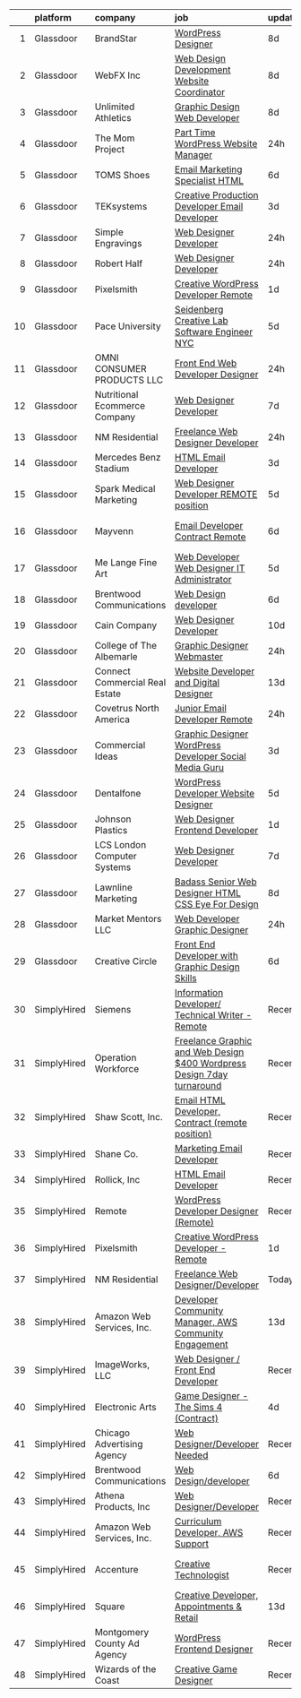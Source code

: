 

|    | platform    | company                        | job                                                                                                                                                                                                                                                                                                                                                                                                                                                                                                                                                                                                                                                                                                                                                                                                                                                                                                                                                                                                                                                                                                                                                                                                                                                                                                                                                               | update_time   | location                   |
|---:|:------------|:-------------------------------|:------------------------------------------------------------------------------------------------------------------------------------------------------------------------------------------------------------------------------------------------------------------------------------------------------------------------------------------------------------------------------------------------------------------------------------------------------------------------------------------------------------------------------------------------------------------------------------------------------------------------------------------------------------------------------------------------------------------------------------------------------------------------------------------------------------------------------------------------------------------------------------------------------------------------------------------------------------------------------------------------------------------------------------------------------------------------------------------------------------------------------------------------------------------------------------------------------------------------------------------------------------------------------------------------------------------------------------------------------------------|:--------------|:---------------------------|
|  1 | Glassdoor   | BrandStar                      | [WordPress Designer](https://www.glassdoor.com/partner/jobListing.htm?pos=113&ao=1110586&s=58&guid=00000180f9fab2bc8afa1b625926898a&src=GD_JOB_AD&t=SR&vt=w&ea=1&cs=1_a7b2e0d4&cb=1653461398537&jobListingId=1007867433038&cpc=47CFDC01B3F81FAC&jrtk=3-0-1g3svlcmuq6jv801-1g3svlcnbr056800-d7a22880b611de15--6NYlbfkN0BKuvgbkNpLKeWFFyr62gtYPnOEND6JwWtRDQHvF_ULqmMoCCUUD5u7nFNCdmXMvy3RGmffqILI0xCtkC7rwoI0ZUoWqdosxhj8C_HUjzNmmb-vUcE-0g3dVvLvc7g9lwwm36uaaGGDqD9JMLyIcqHNpMWIWoOi_0s0mZVjjjGq8yw0R0kyC8rDtfMSHEsm-QiCC6_8SA3giha26QXwoBYww8GRPTnt1nEcBIXMLYmBPhYfR_GX3Eo-WUnVJbYcOnXb1NvYWUgVhlJGG4HvnX_lN2mKcYgrN2hTSeQH9Xz-bvGJcLFo78u3hRLzrg95df2ZTSUbq7MiC_1EvDU_crpZzEqu1iyJSVYprBKI524Q1Rv0xJcfgnqBAAiTRoSAjUzkEFCZUSsLkdS-um7vGF_R-U376rTIJFHd2UggG2rxDjX7oy0ZdMUOXD8H2iMgLOTk85eIjEKyXi4_idszwRHDuQLJHKwfX9j_6CiVIjgrjW6Ia2S0TPXm8gBIuovgnEQ%3D)                                                                                                                                                                                                                                                                                                                                                                                                                                                                                                       | 8d            | Remote                     |
|  2 | Glassdoor   | WebFX  Inc                     | [Web Design   Development Website Coordinator](https://www.glassdoor.com/partner/jobListing.htm?pos=105&ao=1110586&s=58&guid=00000180f9fab2bc8afa1b625926898a&src=GD_JOB_AD&t=SR&vt=w&cs=1_71f1d740&cb=1653461398535&jobListingId=1007867152536&cpc=DC9BC4DEE5BC1459&jrtk=3-0-1g3svlcmuq6jv801-1g3svlcnbr056800-d2b1e09899c05ffd--6NYlbfkN0AA3uNcJ0aeXBAdVd1dUlJvZjHaUXbbC2QUFGJChoFW7xEU327m6es5SMDBLQ2TxuFEa0RUFFTaqhylc_6hbIVXmDSLVufWYzaoHFGeAX05mImnfeRfYA4siJk5coIyVNPx-XreKQmYyM0J8nGfJtJpKNCrs1JRihQ99O00DYlP8j7TAO8Y04cOGZZIa_MpTpUSWir_QmYg9iNhKPLpfz1s2ceWeR11V5ySShX8X7CiSzyDoadShTOkHH7yuvWXZaa9xzqAS9k394G__-edeMqHz6ebPdEY-CrsyX1PXZTRticiWVhcAuAZW4Sk_LmRFIvfVttKwAg9l7jhDXW4s8TumiCBcMlS2J3rKhMK04w8rHK_JtI_Pa-DS0F8C0PfIF_C2GqNYAMpklRzKWDCHQ2GACJMxIcflOVGf5H_RV4MyxZkfE_DF5WtISsfqNKv22g9aB11grx00J-C--MnjIb5ve7p46hoLm59BTEnj8hc_hwA7Bjmcg1HX6KgikrCZM6aPS6Z_VmD1Xrh7QBFd_BJIg22I0CE-5HLeRtUAzrTAFOL4Tnj_xjVh-7wTpjWkUUnXIxuTj5DDFw3DHTv9HxkY2AHfimHZ0rOQFKrbx2G0w%3D%3D)                                                                                                                                                                                                                                                                                                                                                                    | 8d            | Harrisburg, PA             |
|  3 | Glassdoor   | Unlimited Athletics            | [Graphic Design   Web Developer](https://www.glassdoor.com/partner/jobListing.htm?pos=129&ao=1136043&s=58&guid=00000180f9fab2bc8afa1b625926898a&src=GD_JOB_AD&t=SR&vt=w&ea=1&cs=1_28e5b97e&cb=1653461398538&jobListingId=1007867531752&jrtk=3-0-1g3svlcmuq6jv801-1g3svlcnbr056800-3b8f0431fba08d76-)                                                                                                                                                                                                                                                                                                                                                                                                                                                                                                                                                                                                                                                                                                                                                                                                                                                                                                                                                                                                                                                              | 8d            | Olathe, KS                 |
|  4 | Glassdoor   | The Mom Project                | [Part Time WordPress Website Manager](https://www.glassdoor.com/partner/jobListing.htm?pos=115&ao=1110586&s=58&guid=00000180f9fab2bc8afa1b625926898a&src=GD_JOB_AD&t=SR&vt=w&cs=1_419f0ff3&cb=1653461398537&jobListingId=1007890548226&cpc=32EE424DE2B657EB&jrtk=3-0-1g3svlcmuq6jv801-1g3svlcnbr056800-94011d42194b3008--6NYlbfkN0BDp_epf89aHDQhKpPegNJQ_ldQpEFZQsM9OcONMGxWx6pU56EKHF58QjVdAUvn2gVf_QDSTsq5TzMYYw_VupSPi2gNelK7gfaSiVvIAZyH_FBcjpgrOiPDCMWhp5_AKgCFtFIEgmxkugGV4vz4jZVhem5kB-XXPuCAj3PfxX1reCEiujvgt8zsKjUc4NaPgJI557kQAOYr0E0Hfiyk6Lw2g3naQlfoLQC6VbfVT7BJkUK1aVPphY6j7W1Jfcwf13ZGd-7vHl5AKX09KBce8BQGyMGBbcT31ZAbDQfsrrDByRuhX1Sw4rn0zDKXL3XwC1gf1oO7VWGv4T5_k0I6zROiYhtpuzmVErYeCrHBuJR3iKC0toniD4o0xbVzk6FHd7PVJYR06Jeg27wcC8b-Y8JkRBwsvjm3N2qkEWGrOb-jxXOMi3SlUHZc6LJz2s43SPkWI3bltlUGbg404Pr6d5HEWjmxlPQACzZq2W0TNjIYRcGygAuwkgX78_va4v1pmpz9fjUM-NiLWXX6Y0q1JU3oGj-rjke1N3F2gwQ2liA0fQ3MfmT0zixO8rrojXK5pTEvYjuPBuHhoGHcl2q7rBqtc4VzXgEGG5Qm1KD4l4-8ztQ8jcg4-ODd0oLYixkYqAjYY78Q_Z5q0Q%3D%3D)                                                                                                                                                                                                                                                                                                                                             | 24h           | Remote                     |
|  5 | Glassdoor   | TOMS Shoes                     | [Email Marketing Specialist   HTML](https://www.glassdoor.com/partner/jobListing.htm?pos=126&ao=1136043&s=58&guid=00000180f9fab2bc8afa1b625926898a&src=GD_JOB_AD&t=SR&vt=w&cs=1_78e1d25b&cb=1653461398538&jobListingId=1007874030100&jrtk=3-0-1g3svlcmuq6jv801-1g3svlcnbr056800-1b30d92a72f59957-)                                                                                                                                                                                                                                                                                                                                                                                                                                                                                                                                                                                                                                                                                                                                                                                                                                                                                                                                                                                                                                                                | 6d            | Los Angeles, CA            |
|  6 | Glassdoor   | TEKsystems                     | [Creative Production Developer  Email Developer ](https://www.glassdoor.com/partner/jobListing.htm?pos=114&ao=1110586&s=58&guid=00000180f9fab2bc8afa1b625926898a&src=GD_JOB_AD&t=SR&vt=w&cs=1_827b1f84&cb=1653461398536&jobListingId=1007881109878&cpc=451933188B21919D&jrtk=3-0-1g3svlcmuq6jv801-1g3svlcnbr056800-e35d547a0e4b5d47--6NYlbfkN0AuKz8EBO1xHDEL7V2YF9xF3dC_I9B9i-Zw2Jh8clPMK9BxhHDJszxSyW718EipT5NZMj3EBOgIgA0uWwEm3DTBgaZ73Oz_rNtrM0hv37lKMHXbIT4xzy-gWqWw3lbC-4Gcj_6cHd4C_zCD1WLTPTYUZx3xuhaIYNUjvb8pA4ThrviyUqYwdwRFUBETXHuLQykSEgiN_qS3t3j-j-9XVkEy5ou4Xr392sy-C6DTAi5z0n3wBLZL6rccqj6NZV7DXzU4ko6ZljwFo59e9juTGvkA14OqEEceezsh_3n1i7MotMG_bS7BGxgWzETQyOYZZNpocFinbV52FYYnLU_DS8LEkEf1gx-uZe-s5S9g9qsEQiivIrU313I9La7hUzYpZueKZWbalfBBAVDs2rxI6WoH0Pvu4-nqKTPb0xOAu-W8mVBiL6z5J8x-Y_OYtEECJBi_h2NzZobEa5vq0fKS5D9lYmVFfs124TnHpTOkMHmGrIT3SRulP3B8v_Mz2E8C6-CG05M0xDJ4eqYLV4NeIbFmci0k6DmfYjSBSDukUHZGKHjwVj415cRFcD2veJZICCScaifvkDFFMpqfliVhrjrXyUSDM80E2V52UrxPTIkr8cL839MmokDKrOtHkoZ1sFZBpB0YH_fpyNhxbDq1wOqDY53j1SeRZtKgXgyDnBaNL0fYW9BOMS_iMJqlrjdnMlSYRA_6ZAS0N0UQZkVRunEhe1pHfmuZDtFbdaTD-abPGup7cqeowH7xtic-eZ5MjQXPi6QgenVCAv1rMDAuapwZFDbeqpuRK0XTEschCBoH7RXnqd8pqJ9OUVOeBPHoVMoro50-DA1yjDpBe3oFQPWcUTiBUsmmsHM7e051jGH81n-TkqMPLkxrQlCs8yIFG4bvJbS8MTGnImKyEJO6oebV7ocMMPt4gMCX5QiQfGPQ8k4XiN2V60b-Lt2qs_d_r6Y8z5e5Hm1w4A%3D%3D) | 3d            | San Diego, CA              |
|  7 | Glassdoor   | Simple Engravings              | [Web Designer Developer](https://www.glassdoor.com/partner/jobListing.htm?pos=120&ao=1136043&s=58&guid=00000180f9fab2bc8afa1b625926898a&src=GD_JOB_AD&t=SR&vt=w&ea=1&cs=1_4d2212cc&cb=1653461398537&jobListingId=1007889423207&jrtk=3-0-1g3svlcmuq6jv801-1g3svlcnbr056800-ad837c7780770a40-)                                                                                                                                                                                                                                                                                                                                                                                                                                                                                                                                                                                                                                                                                                                                                                                                                                                                                                                                                                                                                                                                      | 24h           | Ypsilanti, MI              |
|  8 | Glassdoor   | Robert Half                    | [Web Designer Developer](https://www.glassdoor.com/partner/jobListing.htm?pos=116&ao=1110586&s=58&guid=00000180f9fab2bc8afa1b625926898a&src=GD_JOB_AD&t=SR&vt=w&ea=1&cs=1_d8e5b05d&cb=1653461398537&jobListingId=1007890068166&cpc=451933188B21919D&jrtk=3-0-1g3svlcmuq6jv801-1g3svlcnbr056800-87c653a9571dac9a--6NYlbfkN0CpzDdaQkua3np5pkmj49lKioZwmwxQ-yx5plwbYmV_M6xSIJIkD0PnUNXzipg6tz4tq_jVzWLXVFyKCxzqtIOfUzxPOzTYvTnZPm6L1GisFSlmh5d1NpM_lbsKx80V0NTAF7MUf78H2ri317Ils6YbjzhmNo8GUyXNjCaAeAR0BsrwWkuwdiTEMtoGMY4TKRofSrU1jaXtjwl3ppeGhVkZjLeLYYJ6eAJmYC07uoCbg9H8ImDsSx2flbY5FrW40PnHnGvN82m6_GQGXse29Dyj7fBdy6lmQIrqO40ouP2SqTghFg_ymuhXcxyH6K6AdwIXERIgZn-vuz7coE3dYQOFbfDmU5d6u-HJlDaWZJYDZfya-Fe8esjmAs6oJj0M5FKq7ea1JN3v_IG5TIs4UnJL8RHWsTLYaKJV_U0hVyV5pFJl0UVR-5Zma2LS_vSRLH_nGHcz3feOMRgwE-PkGMzQiul4RUh7kNpyNWYGUDUb38nRJXkLEaH05WYZcDUJGNXRDXyoM7JcxQjXQd53O5-HN4N5VN_6GWzVnpbo9soF-1vbHQt3NNixepbM1JNOHJs%3D)                                                                                                                                                                                                                                                                                                                                                                                                                                   | 24h           | Addison, TX                |
|  9 | Glassdoor   | Pixelsmith                     | [Creative WordPress Developer   Remote](https://www.glassdoor.com/partner/jobListing.htm?pos=119&ao=1136043&s=58&guid=00000180f9fab2bc8afa1b625926898a&src=GD_JOB_AD&t=SR&vt=w&ea=1&cs=1_40640e41&cb=1653461398537&jobListingId=1007885969465&jrtk=3-0-1g3svlcmuq6jv801-1g3svlcnbr056800-3cb15af3a9caeacc-)                                                                                                                                                                                                                                                                                                                                                                                                                                                                                                                                                                                                                                                                                                                                                                                                                                                                                                                                                                                                                                                       | 1d            | Remote                     |
| 10 | Glassdoor   | Pace University                | [Seidenberg Creative Lab Software Engineer   NYC](https://www.glassdoor.com/partner/jobListing.htm?pos=121&ao=1136043&s=58&guid=00000180f9fab2bc8afa1b625926898a&src=GD_JOB_AD&t=SR&vt=w&cs=1_4c17ec32&cb=1653461398537&jobListingId=1007877325064&jrtk=3-0-1g3svlcmuq6jv801-1g3svlcnbr056800-b23df58ad1888774-)                                                                                                                                                                                                                                                                                                                                                                                                                                                                                                                                                                                                                                                                                                                                                                                                                                                                                                                                                                                                                                                  | 5d            | New York, NY               |
| 11 | Glassdoor   | OMNI CONSUMER PRODUCTS LLC     | [Front End Web Developer Designer](https://www.glassdoor.com/partner/jobListing.htm?pos=123&ao=1136043&s=58&guid=00000180f9fab2bc8afa1b625926898a&src=GD_JOB_AD&t=SR&vt=w&ea=1&cs=1_fab8d5c7&cb=1653461398537&jobListingId=1007889599724&jrtk=3-0-1g3svlcmuq6jv801-1g3svlcnbr056800-adc29c2f9986aefd-)                                                                                                                                                                                                                                                                                                                                                                                                                                                                                                                                                                                                                                                                                                                                                                                                                                                                                                                                                                                                                                                            | 24h           | Myrtle Beach, SC           |
| 12 | Glassdoor   | Nutritional Ecommerce Company  | [Web Designer Developer](https://www.glassdoor.com/partner/jobListing.htm?pos=101&ao=1110586&s=58&guid=00000180f9fab2bc8afa1b625926898a&src=GD_JOB_AD&t=SR&vt=w&ea=1&cs=1_f3d8efac&cb=1653461398534&jobListingId=1007870163065&cpc=3999BE48C643E528&jrtk=3-0-1g3svlcmuq6jv801-1g3svlcnbr056800-05730f7d874a8101--6NYlbfkN0A4hgeKHdLyHgzaskNEvl2xXMVaueUT71iJOYpLYISQUI4874FyV4y-9t0XBQqIHQwgodLoD-hlKBw30pOxe1lfS9odE7bVLnq0mhISBtPVjY2wHSxJJ9n-Qo1a-L7K03ejCZ_ueN6182PjFP47O-7FCZrHRlTpoj7jtMdDTRdxMGfgMxiQLQIQXOB5-88trjyVZ47Wq25XQ46XYWi4gEw0ij7IgUwqlpSPcF3_iZDnQ7-QrCqpsN5Uzj47izhZKIFxqzOh4trwQHZhTT6OlwNjPWKHFVBTogpt6_Q-GPEfP1IgOu8rv5fRQo_qtN4gtT3_BjFigtOYMiSSalagkCs_bQTU_xzLkUYhvfN2iTD2fgVU-yH9gO5tN6nhGnJDhPK8S8EEdxBNwv8iELLOQoLe4E7sY-lg15yUW9On-B45fjPw4sMrrXsaPWBHC-zgVvEhgZGxpHNzlDxIqD2pvyj_MHi6FLa1czGJmDe3XC-eU_Rlm_wGZjSZfSB-dZa9kRg%3D)                                                                                                                                                                                                                                                                                                                                                                                                                                                                                                   | 7d            | Mesa, AZ                   |
| 13 | Glassdoor   | NM Residential                 | [Freelance Web Designer Developer](https://www.glassdoor.com/partner/jobListing.htm?pos=122&ao=1136043&s=58&guid=00000180f9fab2bc8afa1b625926898a&src=GD_JOB_AD&t=SR&vt=w&ea=1&cs=1_93333705&cb=1653461398537&jobListingId=1007889424611&jrtk=3-0-1g3svlcmuq6jv801-1g3svlcnbr056800-8b33379d0efd92ef-)                                                                                                                                                                                                                                                                                                                                                                                                                                                                                                                                                                                                                                                                                                                                                                                                                                                                                                                                                                                                                                                            | 24h           | Orlando, FL                |
| 14 | Glassdoor   | Mercedes Benz Stadium          | [HTML Email Developer](https://www.glassdoor.com/partner/jobListing.htm?pos=128&ao=1136043&s=58&guid=00000180f9fab2bc8afa1b625926898a&src=GD_JOB_AD&t=SR&vt=w&ea=1&cs=1_f5347b7e&cb=1653461398538&jobListingId=1007881403844&jrtk=3-0-1g3svlcmuq6jv801-1g3svlcnbr056800-65a406784278250d-)                                                                                                                                                                                                                                                                                                                                                                                                                                                                                                                                                                                                                                                                                                                                                                                                                                                                                                                                                                                                                                                                        | 3d            | Atlanta, GA                |
| 15 | Glassdoor   | Spark Medical Marketing        | [Web Designer Developer   REMOTE position](https://www.glassdoor.com/partner/jobListing.htm?pos=130&ao=1136043&s=58&guid=00000180f9fab2bc8afa1b625926898a&src=GD_JOB_AD&t=SR&vt=w&ea=1&cs=1_d03ae6d4&cb=1653461398538&jobListingId=1007877826863&jrtk=3-0-1g3svlcmuq6jv801-1g3svlcnbr056800-2f13653f5c5aacea-)                                                                                                                                                                                                                                                                                                                                                                                                                                                                                                                                                                                                                                                                                                                                                                                                                                                                                                                                                                                                                                                    | 5d            | Remote                     |
| 16 | Glassdoor   | Mayvenn                        | [Email Developer  Contract Remote ](https://www.glassdoor.com/partner/jobListing.htm?pos=124&ao=1136043&s=58&guid=00000180f9fab2bc8afa1b625926898a&src=GD_JOB_AD&t=SR&vt=w&cs=1_77bf597e&cb=1653461398537&jobListingId=1007873436450&jrtk=3-0-1g3svlcmuq6jv801-1g3svlcnbr056800-38658e143497c709-)                                                                                                                                                                                                                                                                                                                                                                                                                                                                                                                                                                                                                                                                                                                                                                                                                                                                                                                                                                                                                                                                | 6d            | San Francisco, CA          |
| 17 | Glassdoor   | Me Lange Fine Art              | [Web Developer   Web Designer  IT Administrator](https://www.glassdoor.com/partner/jobListing.htm?pos=103&ao=1110586&s=58&guid=00000180f9fab2bc8afa1b625926898a&src=GD_JOB_AD&t=SR&vt=w&ea=1&cs=1_ccdceea6&cb=1653461398535&jobListingId=1007875619430&cpc=020BE1DDE5A95971&jrtk=3-0-1g3svlcmuq6jv801-1g3svlcnbr056800-3b67ec985c7ae525--6NYlbfkN0DfhRLDY5E7BVY3xhBTAobuSaZ3WR2SqAJ-w4NHeQGDZ_AVI7MoW9SUiSmAQ2i0EmBDuREGIksHPbRzB_FKlwVKXKFZdjc_boqeX5msgj8fYm3rF6Ir0wK0ca3I9jKThANmsTeh-_MvmSTGBjh5KYsOWyBVOZOjChGAxQb9P-pwI3nReu_jdR6iKaSiHWg-7nMNtSZunZPXFqrbQ6NObWArgWoc7VeYE6nBdTy5UO6-gHCbNk7cj38k3vWAClTOT8q4B3a54GXAYTFAWX7AgqF-nNT-eWy_wvl7x_stHQlNEeDWDEcGZhu-mPf-4hGMlusXW2PD5yq3yiORmOwwWeMZmQYN9G-UIka3_TsiVpeOp4cgvT6BCqmjxudGzJ3DIwWAWB4oRSwv2R-Ho-l0ppA-gZ0hkqmun-Kvk_4U7d4qmEIA0_qpN1h3mTL4sPcVKJuyftME54qngSLQ0CYaVt4eKHmpuecxxM6mtgFblQ3KNusMNzZR--xEPvSlDNhMxbPE6wBzX4MTiDy3VzmxF3gzSVR9EILkifA%3D)                                                                                                                                                                                                                                                                                                                                                                                                                                           | 5d            | Franklin, TN               |
| 18 | Glassdoor   | Brentwood Communications       | [Web Design developer](https://www.glassdoor.com/partner/jobListing.htm?pos=111&ao=1110586&s=58&guid=00000180f9fab2bc8afa1b625926898a&src=GD_JOB_AD&t=SR&vt=w&ea=1&cs=1_b832aeab&cb=1653461398536&jobListingId=1007873468245&cpc=F4EED0218A761C36&jrtk=3-0-1g3svlcmuq6jv801-1g3svlcnbr056800-341c58f7972e474b--6NYlbfkN0AN0JgPA-XpNJSbtAEDix7jaVo_gHtuHPPykYh8covFIiROmewgjv6ou99YBbZzIiUGd7YMzcytceBprPVgAOrYmhYZjPrHTztbY7IEn8-v70y1A9pP4zMbHa2Yb9vaKybTK6WpJYxscLa9-6_ZI98RmNL3tbq8v3I4b3szl0MGEUbNPOXek9HSrZsmQI9XA3AbHr94FXdXQWKSkcU1elIBi7JKEle0hdPR9LtEfmd56YG3ZxeJP44iJJxUfR0A9-1k5AUGg4YdTeom0vFa0SZFFj6Do8_RdDf6PtDWwlpKtYtmBKTd-ZghBYDnP0uYWHuvn01EOjKlRo0Sze-ZjaC8reV1woQlpFPN_Q5awavverSRpVhlR802BPXzDZa3-PmSfEAJWPOGgof9j5KGPpMZXJ-Yw21slBV_cFmjnnQ5tDsWNRn5EoctUWy8Tok5-mypFWXDRervrVi_mQ3k2I6y1evfUFSU6KYlu6GIBWCz2nI5ztwrEX8x)                                                                                                                                                                                                                                                                                                                                                                                                                                                                                                                   | 6d            | Remote                     |
| 19 | Glassdoor   | Cain   Company                 | [Web Designer Developer](https://www.glassdoor.com/partner/jobListing.htm?pos=104&ao=1110586&s=58&guid=00000180f9fab2bc8afa1b625926898a&src=GD_JOB_AD&t=SR&vt=w&ea=1&cs=1_40ca6e45&cb=1653461398535&jobListingId=1007863232896&cpc=292036AD7E8A5303&jrtk=3-0-1g3svlcmuq6jv801-1g3svlcnbr056800-2bd1d4ed47ce9b9c--6NYlbfkN0CMphNNDfgvLApoqM32KX0AUsmBwIsqbQ_XVwymVEmc3VbsuwcykiMIGPuPMHskFRyU5ukI-OTaNEUAb8DkGJnYstpsmRPK3CbA8A-RtOqlNONX_x96l8TU4_oF6fzQzjktjOHgwwraxeO7FYnTUyBLRkGGkmLGppHxQs2Z1DYte2QBEdkj3SjrP9_aA6ESpAUlGTVyXXR0PIJr6cR8YgWn-G8mMEc79JScnTxQAdok5M7i3b1a0cGu5M6DQqKLtx6_OcLQO_3mgs6OAjl0hsa566pHIP2S-iyZxs1SFt_2k_dj5sS9aCaZxjpVZZMSStfOXZBI456NKe1R4RpIHaxx-zGGTJQzstfGkJGyT0bZxniCDeKl5z0oZVC8nb9Dnzh0bN38uAO_BAGTLHLxc0CDd_5tiZhSH96t_9Tyqa9qUPYaToIgTWZYu-DmOejoTE_i2rsoSjNTYI5-11niDF3c1yDwHLxXxUQ2YagyWXtmFkygN4If8DBYoUVyPW1SPps%3D)                                                                                                                                                                                                                                                                                                                                                                                                                                                                                                   | 10d           | Rockford, IL               |
| 20 | Glassdoor   | College of The Albemarle       | [Graphic Designer Webmaster](https://www.glassdoor.com/partner/jobListing.htm?pos=127&ao=1136043&s=58&guid=00000180f9fab2bc8afa1b625926898a&src=GD_JOB_AD&t=SR&vt=w&cs=1_e96607b0&cb=1653461398538&jobListingId=1007889849371&jrtk=3-0-1g3svlcmuq6jv801-1g3svlcnbr056800-4e23b891aa4e8a30-)                                                                                                                                                                                                                                                                                                                                                                                                                                                                                                                                                                                                                                                                                                                                                                                                                                                                                                                                                                                                                                                                       | 24h           | Elizabeth City, NC         |
| 21 | Glassdoor   | Connect Commercial Real Estate | [Website Developer and Digital Designer](https://www.glassdoor.com/partner/jobListing.htm?pos=112&ao=1110586&s=58&guid=00000180f9fab2bc8afa1b625926898a&src=GD_JOB_AD&t=SR&vt=w&ea=1&cs=1_c9981d64&cb=1653461398537&jobListingId=1007854829437&cpc=FD1C1DA32C38CFA7&jrtk=3-0-1g3svlcmuq6jv801-1g3svlcnbr056800-ce6242ebcea6b392--6NYlbfkN0BWmty70keiiL3_20mvHDGcVuI_0k1mDabEDam5BeL6xObmu-kt8pBjJGj_QX0C1OTsAMVIAnz0gr_gNXv1XBstFZMhkR68x6saAQvbL4e6Wzf38ZtdQU2ArPy8d8hU9R9Nwn7M1sKDtW6rdQ2cotKbCCEQ4pCs6C57z13JXpGbtKCrtqudlBomlxSIzb9DfGNW3VnzxHIbsJStVl--0J1rRx_vCo69hiS-hOsVf-QUrZQEP4BQtOUhHnieN0m39Ki2Pgf_G8dF5Lm_PBprVmSQzIZh26pvOtt7Hp1C3u8lRo8U7JgK1ZSzBwD7UTerlNtZbxy5AuGWrGeh4uN1ypF7ckW_IzjR7yCthFukH5fwQw1lMV5y4Od3dPK89Qq81torSnB9s4FeRLkhafLPioEfj1sRcY-cS4mBOufnRWZaV0jShI3pGpUZslHd1_JOd71-1kEy70V7otHqoTy-ERLukJt41i3aPRFchdjOSR-OIDjit7TjlHCEf9qCn46swBsnWm39F7etFAV_UOGixyVR)                                                                                                                                                                                                                                                                                                                                                                                                                                                                 | 13d           | Remote                     |
| 22 | Glassdoor   | Covetrus  North America        | [Junior Email Developer  Remote ](https://www.glassdoor.com/partner/jobListing.htm?pos=125&ao=1136043&s=58&guid=00000180f9fab2bc8afa1b625926898a&src=GD_JOB_AD&t=SR&vt=w&cs=1_ecc748ee&cb=1653461398537&jobListingId=1007889463657&jrtk=3-0-1g3svlcmuq6jv801-1g3svlcnbr056800-eec3acbce98b5581-)                                                                                                                                                                                                                                                                                                                                                                                                                                                                                                                                                                                                                                                                                                                                                                                                                                                                                                                                                                                                                                                                  | 24h           | Maine                      |
| 23 | Glassdoor   | Commercial Ideas               | [Graphic Designer WordPress Developer Social Media Guru](https://www.glassdoor.com/partner/jobListing.htm?pos=108&ao=1110586&s=58&guid=00000180f9fab2bc8afa1b625926898a&src=GD_JOB_AD&t=SR&vt=w&ea=1&cs=1_f07b9117&cb=1653461398536&jobListingId=1007881313435&cpc=01657B10174A43CF&jrtk=3-0-1g3svlcmuq6jv801-1g3svlcnbr056800-513a705afe3c0580--6NYlbfkN0CK96HZGg64OQvXGjgywbejeADvvEYEVzEqZ_h_ByYrUYYgBPzKAi8I-8vES6cDjJ1piYNY4MjKTLAfOvFGV0liWsH5e6SDmIZPdTc9TZSgdt-ob2nnB1k1Nn5Kd8_Q21l2indm_oJE_b5z-vtsHZo4aV-Y6Gkv8v5k5RMe_JGbJXBCpNcVULa_8lMeI0WV8nvA8ny_FGrLoRq7KdOKXdWIQVpYqERyeH3VTS4fFj0KUo1jPBvvqivQ6XZdky1v6jtLoipNrShTunfG2DQ1l6qZzerI0ow0Gp5Kqw9Gd0-2R-5bKyLXmZNJYnoNxjIRwnJBWNk_3kjK9QxcUGzvmZeS-yX4hiGbakctTKDgx4AVq4a--uzWY-AC8mjbGE6qYxbyKtbK6YSs0F8bAm4Hw9w8u_SttEiRjK9uYIHoomn29k0okNrWx6Hwb30XKbD_60kWS2ouO9Vzn7WzPNcB3dIkl_5olzHUMimKycUetbUygKAEdssHNqHtTVn-3F215R4yOVbWsoiadw%3D%3D)                                                                                                                                                                                                                                                                                                                                                                                                                                                     | 3d            | Dallas, TX                 |
| 24 | Glassdoor   | Dentalfone                     | [WordPress Developer   Website Designer](https://www.glassdoor.com/partner/jobListing.htm?pos=106&ao=1110586&s=58&guid=00000180f9fab2bc8afa1b625926898a&src=GD_JOB_AD&t=SR&vt=w&ea=1&cs=1_455134f7&cb=1653461398536&jobListingId=1007876265930&cpc=3164FDD6030E246B&jrtk=3-0-1g3svlcmuq6jv801-1g3svlcnbr056800-47923d55fbf0172c--6NYlbfkN0CYsydUxmpGs6l8Mamhxh7X_ekOeCF664TVDd9CAWImjVf8V7DaZWuzYc07tiOXSvxVvDrA8fIW6f3ImJH62URS_pb66KlLeXehx6LShfd1-AGz7H1nPPs26bEL7tnd73HcWeuZ7B4mQ6N3rxFcSmCsVHPVZBTLTI7tOpRZQyn2FaXRPq7ALY5MFIc1pgi2dEZr-5EO-d4OocluBs4MULLid9cz3M_IA4nchgjs4pB-F6lUSyxkETw3yztfsML_Pae0zDGsZvm9A8t0YSfC_oSQN6FfcrFp14YvZ3hK6ELciO9ZJ1ORvnoV7KcYoorYCY3n_krQqBtNlo_AiH73xCotxokVElf_EVUS10_1jKxJE7T0NmHIPxHQG4Sc-FXx-wrgGAuECgg-Z-v9MBKfzVO5t17_TZZMsvCSFkfv1rZF4wupo5dWiTeRhCi85rd_1ePXBR0DYyNG2EMu5MewV_FZ956pjILzG3qM58q_P_N5hCN9-13SyhigVskosWl6IEcswkbZ9b5PvqvKRZUMcdsc)                                                                                                                                                                                                                                                                                                                                                                                                                                                                 | 5d            | Melbourne, FL              |
| 25 | Glassdoor   | Johnson Plastics               | [Web Designer   Frontend Developer](https://www.glassdoor.com/partner/jobListing.htm?pos=109&ao=1110586&s=58&guid=00000180f9fab2bc8afa1b625926898a&src=GD_JOB_AD&t=SR&vt=w&ea=1&cs=1_8f776770&cb=1653461398536&jobListingId=1007886366981&cpc=5FEB1BEB8E14EF52&jrtk=3-0-1g3svlcmuq6jv801-1g3svlcnbr056800-71a6647d4708e060--6NYlbfkN0BxpP53ILL8GulLJ_NWfVzecCnjI9RptcsvEJd8wgfIdC7aG_mhaiJiJSNKInV-OucanRmZ0CVN9NTFUk_V3PfsEUx24n35K24fa-81_wd9tWHTgDAD1aUW29PBhlMnLAxkc9z8Jqhzivrmw9wyIBXYmy2VW2Fc2vAeFcIDMNDs46bZW5anTaMOR9riDF8TlwlCVbBI4MuQTHsHMrHml48a2XcuSlBBv2vBJiOIqxr2ytJN3pji4fr7N6_81qbNywpjM6K4KKzDlFWgMOOxcvhKfrHtmEU7dmq0owxsna8m9zwoj3SJxFUJS3HT2yN2wuHQ8_wpZA8D1G_GZu3RNDULKy8TJK8gcUEjrSuCtQ3QsKyxq8ic-m0fsuXMI8TYJTgxEcClwWVpxOYQk3X33sBFPaM6r3fOPv0_ASyEiA0j805hvkfMcwM-9867qWJZ961KJst-7bxvQzfAopuAdZR5_OMlLn1deG6_5jT6RdQtAtapnkTM2BUA4WhTYeQXFJzMXe4PZm0-SA%3D%3D)                                                                                                                                                                                                                                                                                                                                                                                                                                                                          | 1d            | Findlay, OH                |
| 26 | Glassdoor   | LCS   London Computer Systems  | [Web Designer Developer](https://www.glassdoor.com/partner/jobListing.htm?pos=110&ao=1110586&s=58&guid=00000180f9fab2bc8afa1b625926898a&src=GD_JOB_AD&t=SR&vt=w&ea=1&cs=1_6ebbe123&cb=1653461398536&jobListingId=1007869651559&cpc=663B5FE45D73772E&jrtk=3-0-1g3svlcmuq6jv801-1g3svlcnbr056800-a6905de619ab5557--6NYlbfkN0CckLY1Y7Nzm7RAXoTq-bvgsovIKUj47znE7HlWw5vlrDWT7l6GaPFsZiavTqzdiZceD687X1l-YQAMgi8PlCIz8mjWi8QzgVC3zBbedxe1b6DVCVtlydZgSQFwII4AAhN2O337I07cfGjcjkSu8qF7n4-CEUzPn65v2dMy7E_9RXc3sRNWOyODpw_OOAdR-XX8uPYcNzqsWtoZ5yQrfGzS3KZW9hXUqO0fzA17ra32NCMQkl20YGotaSPotRbOOxru4WW7oXJjSSOXcSq_ZSmG8tz6h8Jrz1UtrSm8iuU5igIX2ungxWCj9-Dp2TLeP1-HtIzGXoRSF-zZZhRFtIIBVUYfry-RFsmLIqEJJeHzVdJe3V5MOBbxkYnwz1SAhYP_hHHBIL1i_3Sx1gBK7nM0t5sLfFjV1mT0ZQzwl3Ltz34gTzebW9MtITNo2PQUsIxCeI-mlLC54Nc40NxN5grYZcQ74Crn3xwm59OQZcvoWxTWo1CIrbJfym5Cx9JJKjLoztye0HHZkvni2kxEs8RvEZYzoWG4Y4l4WI3Kl719UpebDLjgixATjMmhfVP3e_P4b5BPJ3reIs4x166oZCgBtdkudNLsSl0-kMndPA7-IniZnz9tLQch1zPPHXAwKPIx4TB5Lrfji2zcW0GXYPJWt0KjZfFCmlbW2G00ddz0Lo9JTy0X-OdmjHI-dZ_qskh-fHr3W0_Keszn7INYgkNCa7xd7SnqXBdxzIUHRHpUJRMUyMFd-yuCf1xan44p-6a8aJVeDcszoA%3D%3D)                                                                                                                                                                                                                     | 7d            | Cincinnati, OH             |
| 27 | Glassdoor   | Lawnline Marketing             | [Badass Senior Web Designer   HTML  CSS    Eye For Design](https://www.glassdoor.com/partner/jobListing.htm?pos=107&ao=1110586&s=58&guid=00000180f9fab2bc8afa1b625926898a&src=GD_JOB_AD&t=SR&vt=w&ea=1&cs=1_83afcf9d&cb=1653461398536&jobListingId=1007867596169&cpc=214153447B1391FC&jrtk=3-0-1g3svlcmuq6jv801-1g3svlcnbr056800-1bf7073f857835f3--6NYlbfkN0CSgGTbSPgM0xpgWRkp5SRTexU57Zk_6_bZ18eqb9d2QDh-VgX1oP5-z5W1JTzPPIjrHXVgZnk60WEV2dKxwENRWUOFIgV7E_TYjz3uyRhpIstgm8I0HzTo8WooHiskqEICWXG8kfUefqyunXnp13xxEtu_1-cSQVjGo1t22bjhUr4outoGDrVgmn_I6yz4obYJVMvchkcMXKfh0Z48Acjyi7SKFlZKG8zQJpZXCjAVXsmIZgnzikZo7UQMe5BdXjF8FC4nQm681RErZTVeRyI1_pT_Yc2ow5Y84Fm_zhNRLKHI4wXlqWDVF0YxNaoBA8D-axteEj6pbwI4Em_pQBbkVv-3TcmHuIMLWJNDsnojh_-M4AYmPXTBDhISnkHyXr-cmP9eG8jJWN4V_fdC0GSGXj66ixTDA_j2_Y37PNcvk3N4wzJvm7ffDiToT45GLNDIyk9hto3eYRXaOl5Fz0geFTCQtijsjM3SfN883CdFhTMs4_fTFgKAr0hCpJwpGAWhrneoMui0OajyMSb7CDTlnoLRoIjAU_Aew48mkjEhSw%3D%3D)                                                                                                                                                                                                                                                                                                                                                                                                                   | 8d            | Tampa, FL                  |
| 28 | Glassdoor   | Market Mentors  LLC            | [Web Developer   Graphic Designer](https://www.glassdoor.com/partner/jobListing.htm?pos=102&ao=1110586&s=58&guid=00000180f9fab2bc8afa1b625926898a&src=GD_JOB_AD&t=SR&vt=w&ea=1&cs=1_ccd410ad&cb=1653461398535&jobListingId=1007889803845&cpc=678FF63AF7ACCB7E&jrtk=3-0-1g3svlcmuq6jv801-1g3svlcnbr056800-f77b1098f76c2301--6NYlbfkN0DrgQq5ECBajiuqohNCSf6c7_2Cek-sBUhiO2bmmkiCIbKsD5SArF_e2yV31TX9WZUGnXLHbjNyrIMLVsWEU7cRMTWPW6C2JjR-r3c0GOm-TbZJSQEI8G0svZ2V2hkw8cxkANUBSSdWHgKNkwP0tR-a98CB-pMA4685QyDeWnNYlPiF6eONY2YZEDuj9ebb5Nlt_2dcxJ7YivCT7loqbUXRJcjVTtVopEoUGNwXmJBrVyk57pVMPvB74QyLtm4dgXXykEMo20b_95YbuaKmwsTAQE8V8MjApTb0F184EDGbEb6KQRl0pYTmhMQrXSm5-aomLIR7-YSJPVoFzke614dw0JlSz0UUbzFqKtu2sf1Ufuad7AcLMPXc-7fys-44le8lRLj3xUChdRWmWaLVgVVf5XiA6c_pBYdZw43nxHcjYgUNNVtfy07_O4at_sZHWop3lJzt-LawzxtjocPiHTuvCkDLuf0ay4VMTrGLF5y2OSyTfh40kh5Bzp9GmkMarHd4DvdxVC83tA%3D%3D)                                                                                                                                                                                                                                                                                                                                                                                                                                                                           | 24h           | Springfield, MA            |
| 29 | Glassdoor   | Creative Circle                | [Front End Developer with Graphic Design Skills](https://www.glassdoor.com/partner/jobListing.htm?pos=117&ao=1110586&s=58&guid=00000180f9fab2bc8afa1b625926898a&src=GD_JOB_AD&t=SR&vt=w&cs=1_57bf1c4a&cb=1653461398537&jobListingId=1007872561483&cpc=C4A69CCDBB3B9599&jrtk=3-0-1g3svlcmuq6jv801-1g3svlcnbr056800-58912f188608721c--6NYlbfkN0BPwlZa85gbT4Q3XYQoU_uQn0Qmw9zd_9UNfmcwtqAVud1yvyq1Z4UAlx1bxhDUi3K1Tkb9hl0Cakbm81DVUL4ej7mKxK3vczcMlvB86IrA-jyhTUSKIjU7KL2rB7daKUN33PfGJgt4GZ65sHk9hOE4vOWtbP-SOyP_-UXl8LUTP2HWBDrxk6Bxew2awJlX5nbu6KrLQ9dlMZ7bU4P_R15azjBaIqjR440EoRJBLiqrNILGLjDZaeYV39P8_qz2n3wQZ6nyPVYUJVn1qxDhACdtbzD0bYSELwUR4_DOMD9EEe6HRO495yyZL3n_J51lSAXnGRBWsj5MMieylZFu7d95Sn45jH8JZNOMW105Huhi-egFKXeQK6iI47-UBnH0mEP1oOxXxmcW6IGVJEDMF-iA30TdSOdwkfngGh6DvefoPvYLr_pNwQ6CkntTfzXtpwHjKZuvlnLlqy_dzYKYWol7HPL_ZZ06TsRAH1Qm3uRLHnWhOm5MtYfU16XtR-m6ZpYdZsAe8dmBCQ%3D%3D)                                                                                                                                                                                                                                                                                                                                                                                                                                                                  | 6d            | Norcross, GA               |
| 30 | SimplyHired | Siemens                        | [Information Developer/ Technical Writer - Remote](https://www.simplyhired.com/job/RjdfCnYP3tRyUQePjTPpw2JCUlVccTDJNLOPgzOju5gPEItqs6d-cA?q=creative+developer)                                                                                                                                                                                                                                                                                                                                                                                                                                                                                                                                                                                                                                                                                                                                                                                                                                                                                                                                                                                                                                                                                                                                                                                                   | Recently      | Wilsonville, OR            |
| 31 | SimplyHired | Operation Workforce            | [Freelance Graphic and Web Design $400 Wordpress Design 7day turnaround](https://www.simplyhired.com/job/Ld4qJ6_gWEUrDm348xn6P4fGxpnWZI5z_EXHT_11zw1EFlhv59CbPw?q=creative+developer)                                                                                                                                                                                                                                                                                                                                                                                                                                                                                                                                                                                                                                                                                                                                                                                                                                                                                                                                                                                                                                                                                                                                                                             | Recently      | Remote                     |
| 32 | SimplyHired | Shaw Scott, Inc.               | [Email HTML Developer, Contract (remote position)](https://www.simplyhired.com/job/lp97AwzllwqjS1oXYQVdk_sx_ANbNmrf_26-hefBENEAnwkJ6YFw_Q?q=creative+developer)                                                                                                                                                                                                                                                                                                                                                                                                                                                                                                                                                                                                                                                                                                                                                                                                                                                                                                                                                                                                                                                                                                                                                                                                   | Recently      | Seattle, WA                |
| 33 | SimplyHired | Shane Co.                      | [Marketing Email Developer](https://www.simplyhired.com/job/RcP4Q7OUThQQkT9kWXMiLlc_Q9zZfe9KKH3XzOuyrbocOGRY5RxBgA?q=creative+developer)                                                                                                                                                                                                                                                                                                                                                                                                                                                                                                                                                                                                                                                                                                                                                                                                                                                                                                                                                                                                                                                                                                                                                                                                                          | Recently      | Englewood, CO              |
| 34 | SimplyHired | Rollick, Inc                   | [HTML Email Developer](https://www.simplyhired.com/job/XOBvr-FPlcbrKDU6fwn7cySQFiXUBT59WK26gB6UhBDl1ROl_YjQ4g?q=creative+developer)                                                                                                                                                                                                                                                                                                                                                                                                                                                                                                                                                                                                                                                                                                                                                                                                                                                                                                                                                                                                                                                                                                                                                                                                                               | Recently      | Remote                     |
| 35 | SimplyHired | Remote                         | [WordPress Developer Designer (Remote)](https://www.simplyhired.com/job/vCmXXL4JGKGV5eNVuHA7oB8PSm-NsHdC9WQISU8OzQ6fl4_GaHZp9A?q=creative+developer)                                                                                                                                                                                                                                                                                                                                                                                                                                                                                                                                                                                                                                                                                                                                                                                                                                                                                                                                                                                                                                                                                                                                                                                                              | Recently      | United States              |
| 36 | SimplyHired | Pixelsmith                     | [Creative WordPress Developer - Remote](https://www.simplyhired.com/job/bj7jOiZ0hIbZozAl7te3YQ_1e62VAGhsdrlNrcf3wua5esqTF1rToA?q=creative+developer)                                                                                                                                                                                                                                                                                                                                                                                                                                                                                                                                                                                                                                                                                                                                                                                                                                                                                                                                                                                                                                                                                                                                                                                                              | 1d            | Remote                     |
| 37 | SimplyHired | NM Residential                 | [Freelance Web Designer/Developer](https://www.simplyhired.com/job/zao1aEnmjwM1sgDxz00dr4GlswQ0AExCBs1sMqgrE2RqVbHorF14Zw?q=creative+developer)                                                                                                                                                                                                                                                                                                                                                                                                                                                                                                                                                                                                                                                                                                                                                                                                                                                                                                                                                                                                                                                                                                                                                                                                                   | Today         | Orlando, FL                |
| 38 | SimplyHired | Amazon Web Services, Inc.      | [Developer Community Manager, AWS Community Engagement](https://www.simplyhired.com/job/mPu67BhbtZao-Yg4uiFFpuceImT6YrQoINGkdZi_1ivcVqX5_ipJBA?q=creative+developer)                                                                                                                                                                                                                                                                                                                                                                                                                                                                                                                                                                                                                                                                                                                                                                                                                                                                                                                                                                                                                                                                                                                                                                                              | 13d           | Remote                     |
| 39 | SimplyHired | ImageWorks, LLC                | [Web Designer / Front End Developer](https://www.simplyhired.com/job/P-Qvgf8giFfzVJ1XN7qqCXweVx6qXKrWLxbkLCZsqlxPlHaVb_XSIQ?q=creative+developer)                                                                                                                                                                                                                                                                                                                                                                                                                                                                                                                                                                                                                                                                                                                                                                                                                                                                                                                                                                                                                                                                                                                                                                                                                 | Recently      | Vernon Rockville, CT       |
| 40 | SimplyHired | Electronic Arts                | [Game Designer - The Sims 4 (Contract)](https://www.simplyhired.com/job/MKZ_YGz0p1hUgFdbyROcvutM7g-Mq-HNj1fteY32KPEKOwDm8mBE3w?q=creative+developer)                                                                                                                                                                                                                                                                                                                                                                                                                                                                                                                                                                                                                                                                                                                                                                                                                                                                                                                                                                                                                                                                                                                                                                                                              | 4d            | Redwood City, CA           |
| 41 | SimplyHired | Chicago Advertising Agency     | [Web Designer/Developer Needed](https://www.simplyhired.com/job/EZBlJfpsX3l0IXROS9EeKZiNHvO7jkAy2nonJvkWoTERRiKEICxgUg?q=creative+developer)                                                                                                                                                                                                                                                                                                                                                                                                                                                                                                                                                                                                                                                                                                                                                                                                                                                                                                                                                                                                                                                                                                                                                                                                                      | Recently      | Remote                     |
| 42 | SimplyHired | Brentwood Communications       | [Web Design/developer](https://www.simplyhired.com/job/V5K1wbvLh_2I2G-wu96ZFeRaS1q3W4AuewPem0uuFcoflL0Se6XSKw?q=creative+developer)                                                                                                                                                                                                                                                                                                                                                                                                                                                                                                                                                                                                                                                                                                                                                                                                                                                                                                                                                                                                                                                                                                                                                                                                                               | 6d            | Remote                     |
| 43 | SimplyHired | Athena Products, Inc           | [Web Designer/Developer](https://www.simplyhired.com/job/STI3e3n180ev9CzqEygKMZqB1DaYboM8Prr_3Gpx1ufEtnQd_O4mew?q=creative+developer)                                                                                                                                                                                                                                                                                                                                                                                                                                                                                                                                                                                                                                                                                                                                                                                                                                                                                                                                                                                                                                                                                                                                                                                                                             | Recently      | Jacksonville, FL           |
| 44 | SimplyHired | Amazon Web Services, Inc.      | [Curriculum Developer, AWS Support](https://www.simplyhired.com/job/VJ2mxpB_C3RiZ9WEdGHt_L8L7tDgh2uUlbSQc1Inzt2mb5hjGzhRXQ?q=creative+developer)                                                                                                                                                                                                                                                                                                                                                                                                                                                                                                                                                                                                                                                                                                                                                                                                                                                                                                                                                                                                                                                                                                                                                                                                                  | Recently      | Remote                     |
| 45 | SimplyHired | Accenture                      | [Creative Technologist](https://www.simplyhired.com/job/My7Bcikkayg23AN3NRhAVmpkHeYHGF12LIZ0HYqfVkXfLS83n5Fezw?q=creative+developer)                                                                                                                                                                                                                                                                                                                                                                                                                                                                                                                                                                                                                                                                                                                                                                                                                                                                                                                                                                                                                                                                                                                                                                                                                              | Recently      | San Jose, CA +34 locations |
| 46 | SimplyHired | Square                         | [Creative Developer, Appointments & Retail](https://www.simplyhired.com/job/pfBga4qXXnUBTM-VTwYJh5sSbTkGQuxhvOhmpDfLAuuAThj7nYgoHw?q=creative+developer)                                                                                                                                                                                                                                                                                                                                                                                                                                                                                                                                                                                                                                                                                                                                                                                                                                                                                                                                                                                                                                                                                                                                                                                                          | 13d           | San Francisco, CA          |
| 47 | SimplyHired | Montgomery County Ad Agency    | [WordPress Frontend Designer](https://www.simplyhired.com/job/ga4IKqF6TuclqpILMva27A9ZNpWL2hFPU5gOIAhb1_NKjSB23CUasg?q=creative+developer)                                                                                                                                                                                                                                                                                                                                                                                                                                                                                                                                                                                                                                                                                                                                                                                                                                                                                                                                                                                                                                                                                                                                                                                                                        | Recently      | Pottstown, PA              |
| 48 | SimplyHired | Wizards of the Coast           | [Creative Game Designer](https://www.simplyhired.com/job/3U5NPAcld9zZ3VOc-NItCD-NzNvgqaZqPjmcmGZRZsaeN5WygOP2eA?q=creative+developer)                                                                                                                                                                                                                                                                                                                                                                                                                                                                                                                                                                                                                                                                                                                                                                                                                                                                                                                                                                                                                                                                                                                                                                                                                             | Recently      | Renton, WA                 |